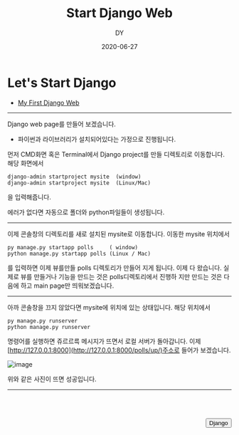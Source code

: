 ﻿---
layout: post
title:  "Start Django Web"
date:   2020-06-27
author: DY
comments: true
categories: Django
---

# Let's Start Django 

* [My First Django Web](https://programmers.co.kr/learn/courses/30/lessons/42888)

---

Django web page를 만들어 보겠습니다.
 - 파이썬과 라이브러리가 설치되어있다는 가정으로 진행됩니다.

먼저 CMD화면 혹은 Terminal에서 Django project를 만들 디렉토리로 이동합니다. 해당 화면에서 
~~~
django-admin startproject mysite  (window)
django-admin startproject mysite  (Linux/Mac)
~~~
을 입력해줍니다.


에러가 없다면 자동으로 폴더와  python파일들이 생성됩니다. 
 
---

이제 콘솔창의 디렉토리를 새로 설치된 mysite로 이동합니다. 
이동한 mysite 위치에서 

~~~
py manage.py startapp polls     ( window)
python manage.py startapp polls (Linux / Mac)
~~~

를 입력하면 이제 뷰를만들 polls 디렉토리가 만들어 지게 됩니다. 이제 다 왔습니다.
실제로 뷰를 만들거나 기능을 만드는 것은 polls디렉토리에서
 진행하 지만 만드는 것은 다음에 하고 main page만 띄워보겠습니다.



---

아까 콘솔창을 끄지 않았다면 mysite에 위치에 있는 상태입니다. 해당 위치에서

~~~
py manage.py runserver 
python manage.py runserver 
~~~

명령어를 실행하면 쥬르르륵 메시지가 뜨면서 로컬 서버가 돌아갑니다. 
이제 [http://127.0.0.1:8000](http://127.0.0.1:8000/polls/up/)주소로 들어가 보겠습니다. 

![image](https://user-images.githubusercontent.com/37605781/85914567-0e150180-b87a-11ea-873d-26fde8e1708d.png)

위와 같은 사진이 뜨면 성공입니다. 


---

<div style="height: 50px;"></div>
<div style="float: right;">
  <button onclick="location.href='https://docs.djangoproject.com/ko/3.0/' ">Django</button> 
</div>
